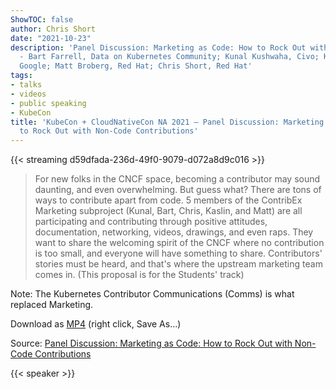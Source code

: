 ```yaml
---
ShowTOC: false
author: Chris Short
date: "2021-10-23"
description: 'Panel Discussion: Marketing as Code: How to Rock Out with Non-Code Contributions
  - Bart Farrell, Data on Kubernetes Community; Kunal Kushwaha, Civo; Kaslin Fields,
  Google; Matt Broberg, Red Hat; Chris Short, Red Hat'
tags:
- talks
- videos
- public speaking
- KubeCon
title: 'KubeCon + CloudNativeCon NA 2021 — Panel Discussion: Marketing as Code: How
  to Rock Out with Non-Code Contributions'
---
```


{{< streaming d59dfada-236d-49f0-9079-d072a8d9c016 >}}


> For new folks in the CNCF space, becoming a contributor may sound daunting, and even overwhelming. But guess what? There are tons of ways to contribute apart from code. 5 members of the ContribEx Marketing subproject (Kunal, Bart, Chris, Kaslin, and Matt) are all participating and contributing through positive attitudes, documentation, networking, videos, drawings, and even raps. They want to share the welcoming spirit of the CNCF where no contribution is too small, and everyone will have something to share. Contributors' stories must be heard, and that's where the upstream marketing team comes in. (This proposal is for the Students' track)

Note: The Kubernetes Contributor Communications (Comms) is what replaced Marketing.

Download as [MP4](https://shortcdn.com/chrisshort/Panel_Discussion-Marketing_as_Code-How_to_Rock_Out_with_Non-Code_Contributions.mp4) (right click, Save As...)

Source: [Panel Discussion: Marketing as Code: How to Rock Out with Non-Code Contributions](https://youtu.be/rbBmbN3dTHY)

{{< speaker >}}
